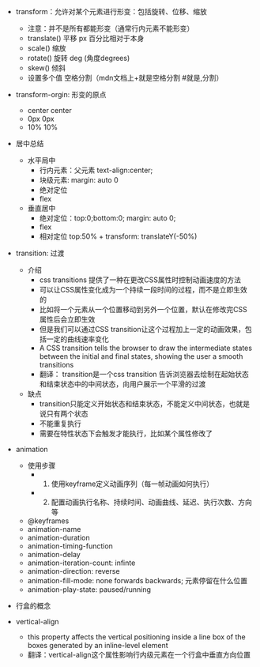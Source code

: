- transform：允许对某个元素进行形变：包括旋转、位移、缩放
  - 注意：并不是所有都能形变（通常行内元素不能形变）
  - translate() 平移 px 百分比相对于本身
  - scale() 缩放
  - rotate() 旋转 deg (角度degrees)
  - skew() 倾斜
  - 设置多个值 空格分割（mdn文档上+就是空格分割 #就是,分割）
- transform-orgin: 形变的原点
  - center center
  - 0px 0px
  - 10% 10%
- 居中总结
  - 水平局中
    - 行内元素：父元素 text-align:center;
    - 块级元素: margin: auto 0
    - 绝对定位
    - flex
  - 垂直居中
    - 绝对定位：top:0;bottom:0; margin: auto 0;
    - flex
    - 相对定位 top:50% + transform: translateY(-50%)


- transition: 过渡
  - 介绍
    - css transitions 提供了一种在更改CSS属性时控制动画速度的方法
    - 可以让CSS属性变化成为一个持续一段时间的过程，而不是立即生效的
    - 比如将一个元素从一个位置移动到另外一个位置，默认在修改完CSS属性后会立即生效
    - 但是我们可以通过CSS transition让这个过程加上一定的动画效果，包括一定的曲线速率变化
    - A CSS transition tells the browser to draw the intermediate states between the initial and final states, showing the user a smooth transitions
    - 翻译： transition是一个css transition 告诉浏览器去绘制在起始状态和结束状态中的中间状态，向用户展示一个平滑的过渡
  - 缺点
    - transition只能定义开始状态和结束状态，不能定义中间状态，也就是说只有两个状态
    - 不能重复执行
    - 需要在特性状态下会触发才能执行，比如某个属性修改了
- animation
  - 使用步骤
    - 1. 使用keyframe定义动画序列（每一帧动画如何执行）
    - 2. 配置动画执行名称、持续时间、动画曲线、延迟、执行次数、方向等
  - @keyframes 
  - animation-name 
  - animation-duration 
  - animation-timing-function 
  - animation-delay
  - animation-iteration-count: infinte
  - animation-direction: reverse
  - animation-fill-mode: none forwards backwards; 元素停留在什么位置
  - animation-play-state: paused/running
- 行盒的概念
- vertical-align
  - this property affects the vertical positioning inside a line box of the boxes generated by an inline-level element
  - 翻译：vertical-align这个属性影响行内级元素在一个行盒中垂直方向位置